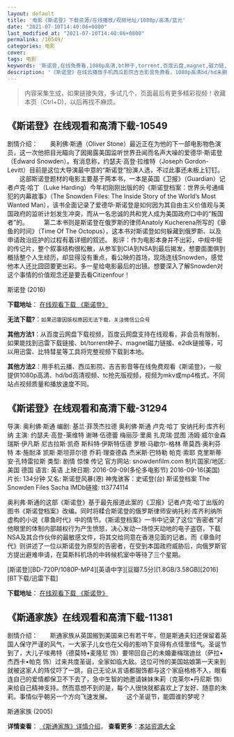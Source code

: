 ```yaml
---
layout: default
title: '电影《斯诺登》下载资源/在线播放/视频地址/1080p/高清/蓝光'
date: "2021-07-10T14:40:06+0800"
last_modified_at: "2021-07-10T14:40:06+0800"
permalink: /10549/
categories: 电影
cover:
tags: 电影
keywords: '斯诺登,在线免费看,1080p高清,bt种子,torrent,百度云盘,magnet,磁力链,迅雷下载资源'
description: '《斯诺登》在线云播放手机西瓜影院吉吉影音免费看，1080p高清bd/hd未删减完整版和tc抢先枪版，mkv/mp4格式，附带bt/torrent种子、magnet/磁力链、百度云盘、网盘资源迅雷下载链接'
---
```


>内容采集生成，如果链接失效，多试几个，页面最后有更多精彩视频！收藏本页（Ctrl+D)，以后再找不麻烦。


## 《斯诺登》在线观看和高清下载-10549

剧情介绍：　　奥利佛·斯通（Oliver Stone）最近正在为他的下一部电影物色演员，这一次他把目光瞄向了因揭露美国监听世界丑闻而名声大噪的爱德华·斯诺登（Edward Snowden）。有消息称，约瑟夫·高登·拉维特（Joseph Gordon-Levitt）目前是这位大导演最中意的“斯诺登”扮演人选，不过此事还未板上钉钉。  　　这部斯诺登题材的电影主要基于两本书，一本是英国《卫报》（Guardian）记者卢克·哈丁（Luke Harding）今年初刚刚出版的的《斯诺登档案：世界头号通缉犯的内幕故事》（The Snowden Files: The Inside Story of the World’s Most Wanted Man），该书全面记录了爱德华·斯诺登是如何因为其自由主义价值观与美国政府的监听计划发生冲突，而从一名忠诚的共和党人成为美国政府口中的“叛国者”的。  　　第二本书则是斯诺登在俄罗斯的律师Anatoly Kucherena所写的《章鱼的时间》（Time Of The Octopus），这本书对斯诺登如何躲藏到俄罗斯、以及申请政治庇护的过程有着详细的叙述。 影评：作为电影本身并不出彩，中规中矩的传记片，整个叙事结构很松散，从参军到CIA到NSA到最后揭发，想要面面俱到概括整个人生经历，却显得没有重点，看公映的首场，现场连线Snowden，感觉他本人还比囧囧要更出彩。多一星给电影最后的出镜。想要深入了解Snowden对这个事情的价值观念还是要去看Citizenfour！


斯诺登 (2016)

**下载地址**： [在线观看下载 《斯诺登》](https://www.btbtdy.me/btdy/dy7129.html) 


**无法下载?**：`如果迅雷因版权原因无法下载，关注微信公众号 `

**其他方法1**：从百度云网盘下载视频，百度云网盘支持在线观看，非会员有限制，如果能找到迅雷下载链接、bt/torrent种子、magnet磁力链接、e2dk链接等，可以用迅雷、比特彗星等工具将完整视频下载到本地。

**其他方法2**：用手机云播、西瓜影院、吉吉影音等在线免费观看《斯诺登》，一般提供1080p高清、hd/bd高清视频、tc抢先版视频，视频为mkv或mp4格式，不同站点视频质量和播放速度不同。


## 《斯诺登》在线观看和高清下载-31294

导演: 奥利佛·斯通 编剧: 基兰·菲茨杰拉德 奥利佛·斯通 卢克·哈丁 安纳托利·库齐利纳 主演: 约瑟夫·高登-莱维特 谢琳·伍德蕾 梅丽莎·里奥 扎克瑞·昆图 汤姆·威尔金森 瑞斯·伊凡斯 尼古拉斯·凯奇 斯科特·伊斯特伍德 罗根·马歇尔-格林 蒂莫西·奥利芬特 本·施耐泽 凯斯·斯坦菲尔德 乔莉·理查德森 杰米斯·巴特勒 帕克·索耶 克里斯蒂安·孔特雷拉斯 类型: 剧情 惊悚 传记 官方网站: snowdenfilm.com 制片国家/地区: 美国 德国 语言: 英语 上映日期: 2016-09-09(多伦多电影节) 2016-09-16(美国) 片长: 134分钟 又名: 斯诺登风暴(港) 神鬼骇客：史诺登(台) 斯诺登档案 The Snowden Files Sacha IMDb链接: tt3774114

奥利弗·斯通的这部《斯诺登》基于最先报道此案的《卫报》记者卢克·哈丁出版的图书《斯诺登档案》改编。同时将糅合斯诺登的俄罗斯律师安纳托利·库齐利纳所虚构的小说《章鱼时代》中的情节。《斯诺登档案》一书中记录了这位“告密者”对他眼里的体制内部越权行为产生愤怒，决心发动一场惊天动地的电子盗窃，下载NSA及其合作伙伴的最敏感文件，将其交给同意在香港见面的记者。而《章鱼时代》则讲述了一位以斯诺登为原型的告密者，在受到本国政府威胁后，向俄罗斯官方提出避难申请，在莫斯科机场的中转候机室中等待了三个星期。


[斯诺登][BD-720P/1080P-MP4][英语中字][豆瓣7.5分][1.8GB/3.58GB][2016][BT下载/迅雷下载]

**下载地址**： [在线观看下载 《斯诺登》](https://www.btdx8.com/torrent/snowden_2016.html) 


## 《斯通家族》在线观看和高清下载-11381

剧情介绍：　　斯通家族从英国搬到美国来已有若干年，但是斯通夫妇还保留着英国人保守严谨的风气，一大家子儿女也在父母的影响下变得有点怪里怪气。圣诞节到了，大儿子埃弗特（德莫特•麦隆尼 饰）要带回自己的未婚妻梅瑞迪丝（萨拉•杰西卡•帕克 饰）过来共度圣诞，全家如临大敌。这位可怜的美国姑娘第一天来到就被这家人的阵仗吓了一跳，自己无论从言语都服饰都与这个家庭格格不入，眼看连自己的爱情都保卫不下去了，急中生智的她邀请妹妹朱莉（克莱尔•丹尼斯 饰）来给自己精神支持。然而意想不到的是，每个人很快就都喜欢上了友好、随意的朱莉。事情似乎朝另一个方向飞速发展。  　　这个圣诞节，能圆谁的梦呢？


斯通家族 (2005)

**详情查看**： [《斯通家族》详情介绍](/movie/11381/)， **查看更多**：[本站资源大全](/movie/t/all/)

